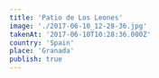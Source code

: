 ```yaml
---
title: 'Patio de Los Leones'
image: './2017-06-10_12-28-36.jpg'
takenAt: '2017-06-10T10:28:36.000Z'
country: 'Spain'
place: 'Granada'
publish: true
---
```

